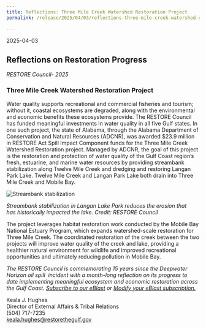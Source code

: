 ```yaml
---
title: Reflections: Three Mile Creek Watershed Restoration Project
permalink: /release/2025/04/03/reflections-three-mile-creek-watershed-restoration-project

---
```

2025-04-03

## Reflections on Restoration Progress  
_RESTORE Council- 2025_

### **Three Mile Creek Watershed Restoration Project**

Water quality supports recreational and commercial fisheries and tourism; without it, coastal ecosystems are degraded, along with the environmental and economic benefits these ecosystems provide. The RESTORE Council has funded meaningful investments in water quality in all five Gulf states. In one such project, the state of Alabama, through the Alabama Department of Conservation and Natural Resources (ADCNR), was awarded $23.9 million in RESTORE Act Spill Impact Component funds for the Three Mile Creek Watershed Restoration project. Managed by ADCNR, the goal of this project is the restoration and protection of water quality of the Gulf Coast region’s fresh, estuarine, and marine water resources by providing streambank stabilization along Twelve Mile Creek and dredging and restoring Langan Park Lake. Twelve Mile Creek and Langan Park Lake both drain into Three Mile Creek and Mobile Bay.

![Streambank stabilization ](/sites/default/files/styles/large/public/2025-04/Langan_Lake_Park_streambank.jpg.webp?itok=5AZTBsxU)

_Streambank stabilization in Langan Lake Park reduces the erosion that has historically impacted the lake. Credit: RESTORE Council_

The project leverages habitat restoration work conducted by the Mobile Bay National Estuary Program, which expands watershed-scale restoration for Three Mile Creek. The coordinated restoration of the creek between the two projects will improve water quality of the creek and lake, providing a healthier natural environment for wildlife and improved recreational opportunities and ultimately reducing pollution in Mobile Bay.

_The RESTORE Council is commemorating 15 years since the Deepwater Horizon oil spill  incident with a month-long reflection on its progress to date implementing meaningful ecosystem and economic restoration across the Gulf Coast._ [_Subscribe to our eBlast_](https://www.restorethegulf.gov/apps/eblast/Subscribe.aspx) _or_ [_Modify your eBlast subscription._](https://www.restorethegulf.gov/apps/eblast/ModifyInformation.aspx) 

Keala J. Hughes  
Director of External Affairs & Tribal Relations  
(504) 717-7235  
[keala.hughes@restorethegulf.gov](mailto:keala.hughes@restorethegulf.gov)